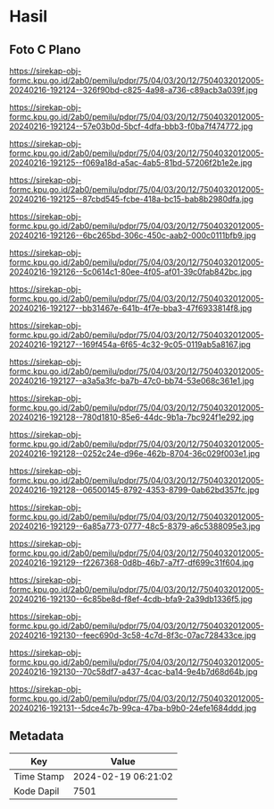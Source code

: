# Hasil

## Foto C Plano

https://sirekap-obj-formc.kpu.go.id/2ab0/pemilu/pdpr/75/04/03/20/12/7504032012005-20240216-192124--326f90bd-c825-4a98-a736-c89acb3a039f.jpg

https://sirekap-obj-formc.kpu.go.id/2ab0/pemilu/pdpr/75/04/03/20/12/7504032012005-20240216-192124--57e03b0d-5bcf-4dfa-bbb3-f0ba7f474772.jpg

https://sirekap-obj-formc.kpu.go.id/2ab0/pemilu/pdpr/75/04/03/20/12/7504032012005-20240216-192125--f069a18d-a5ac-4ab5-81bd-57206f2b1e2e.jpg

https://sirekap-obj-formc.kpu.go.id/2ab0/pemilu/pdpr/75/04/03/20/12/7504032012005-20240216-192125--87cbd545-fcbe-418a-bc15-bab8b2980dfa.jpg

https://sirekap-obj-formc.kpu.go.id/2ab0/pemilu/pdpr/75/04/03/20/12/7504032012005-20240216-192126--6bc265bd-306c-450c-aab2-000c0111bfb9.jpg

https://sirekap-obj-formc.kpu.go.id/2ab0/pemilu/pdpr/75/04/03/20/12/7504032012005-20240216-192126--5c0614c1-80ee-4f05-af01-39c0fab842bc.jpg

https://sirekap-obj-formc.kpu.go.id/2ab0/pemilu/pdpr/75/04/03/20/12/7504032012005-20240216-192127--bb31467e-641b-4f7e-bba3-47f6933814f8.jpg

https://sirekap-obj-formc.kpu.go.id/2ab0/pemilu/pdpr/75/04/03/20/12/7504032012005-20240216-192127--169f454a-6f65-4c32-9c05-0119ab5a8167.jpg

https://sirekap-obj-formc.kpu.go.id/2ab0/pemilu/pdpr/75/04/03/20/12/7504032012005-20240216-192127--a3a5a3fc-ba7b-47c0-bb74-53e068c361e1.jpg

https://sirekap-obj-formc.kpu.go.id/2ab0/pemilu/pdpr/75/04/03/20/12/7504032012005-20240216-192128--780d1810-85e6-44dc-9b1a-7bc924f1e292.jpg

https://sirekap-obj-formc.kpu.go.id/2ab0/pemilu/pdpr/75/04/03/20/12/7504032012005-20240216-192128--0252c24e-d96e-462b-8704-36c029f003e1.jpg

https://sirekap-obj-formc.kpu.go.id/2ab0/pemilu/pdpr/75/04/03/20/12/7504032012005-20240216-192128--06500145-8792-4353-8799-0ab62bd357fc.jpg

https://sirekap-obj-formc.kpu.go.id/2ab0/pemilu/pdpr/75/04/03/20/12/7504032012005-20240216-192129--6a85a773-0777-48c5-8379-a6c5388095e3.jpg

https://sirekap-obj-formc.kpu.go.id/2ab0/pemilu/pdpr/75/04/03/20/12/7504032012005-20240216-192129--f2267368-0d8b-46b7-a7f7-df699c31f604.jpg

https://sirekap-obj-formc.kpu.go.id/2ab0/pemilu/pdpr/75/04/03/20/12/7504032012005-20240216-192130--6c85be8d-f8ef-4cdb-bfa9-2a39db1336f5.jpg

https://sirekap-obj-formc.kpu.go.id/2ab0/pemilu/pdpr/75/04/03/20/12/7504032012005-20240216-192130--feec690d-3c58-4c7d-8f3c-07ac728433ce.jpg

https://sirekap-obj-formc.kpu.go.id/2ab0/pemilu/pdpr/75/04/03/20/12/7504032012005-20240216-192130--70c58df7-a437-4cac-ba14-9e4b7d68d64b.jpg

https://sirekap-obj-formc.kpu.go.id/2ab0/pemilu/pdpr/75/04/03/20/12/7504032012005-20240216-192131--5dce4c7b-99ca-47ba-b9b0-24efe1684ddd.jpg


## Metadata

| Key        | Value               |
| ---------- | ------------------- |
| Time Stamp | 2024-02-19 06:21:02 |
| Kode Dapil | 7501                |



